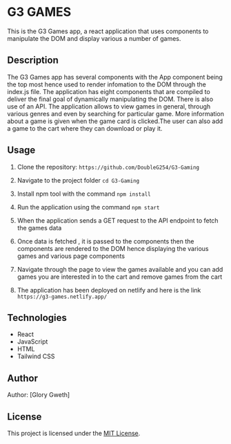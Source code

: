 # G3 GAMES 
This is the G3 Games app, a react application that uses components to manipulate the DOM and display various a number of games.

## Description
The G3 Games app has several components with the App component being the top most hence used to render infomation to the DOM through the index.js file.
The application has eight components that are compiled to deliver the final goal of dynamically manipulating the DOM.
There is also use of an API.
The application allows to view games in general, through various genres and even by searching for particular game.
More information about a game is given when the game card is clicked.The user can also add a game to the cart where they can download or play it.

## Usage

1. Clone the repository:
`https://github.com/DoubleG254/G3-Gaming`

2. Navigate to the project folder
`cd G3-Gaming`

3. Install npm tool with the command
`npm install`

4. Run the application using the command
`npm start`

5. When the application sends a GET request to the API endpoint to fetch the games data

6. Once data is fetched , it is passed to the components then the components are rendered to the DOM hence displaying the various games and various page components

7. Navigate through the page to view the games available and you can add games you are interested in to the cart and remove games from the cart
8. The application has been deployed on netlify and here is the link `https://g3-games.netlify.app/`

## Technologies

* React
* JavaScript
* HTML
* Tailwind CSS
 

## Author

Author: [Glory Gweth]

## License

This project is licensed under the [MIT License](LICENSE).

